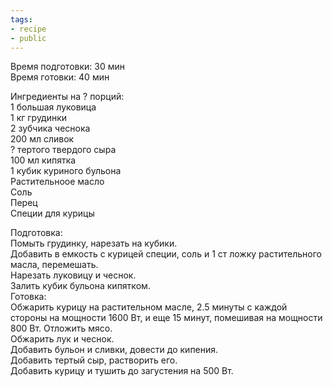 ```yaml
---
tags:
- recipe
- public
---
```


Время подготовки: 30 мин  
Время готовки: 40 мин

Ингредиенты на ? порций:  
1 большая луковица  
1 кг грудинки  
2 зубчика чеснока  
200 мл сливок  
? тертого твердого сыра  
100 мл кипятка  
1 кубик куриного бульона  
Растительноое масло  
Соль  
Перец  
Специи для курицы

Подготовка:  
Помыть грудинку, нарезать на кубики.  
Добавить в емкость с курицей специи, соль и 1 ст ложку растительного масла, перемешать.  
Нарезать луковицу и чеснок.  
Залить кубик бульона кипятком.  
Готовка:  
Обжарить курицу на растительном масле, 2.5 минуты с каждой стороны на мощности 1600 Вт, и еще 15 минут, помешивая на мощности 800 Вт. Отложить мясо.  
Обжарить лук и чеснок.  
Добавить бульон и сливки, довести до кипения.  
Добавить тертый сыр, растворить его.  
Добавить курицу и тушить до загустения на 500 Вт.
